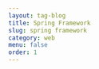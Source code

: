 ```yaml
---
layout: tag-blog
title: Spring Framework
slug: spring framework
category: web
menu: false
order: 1
---
```

